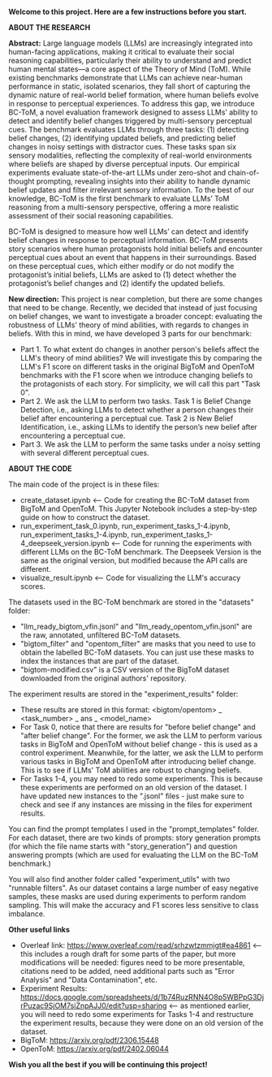 **Welcome to this project. Here are a few instructions before you start.**

**ABOUT THE RESEARCH**

**Abstract:** Large language models (LLMs) are increasingly integrated into human-facing applications, making it critical to evaluate their social reasoning capabilities, particularly their ability to understand and predict human mental states—a core aspect of the Theory of Mind (ToM). While existing benchmarks demonstrate that LLMs can achieve near-human performance in static, isolated scenarios, they fall short of capturing the dynamic nature of real-world belief formation, where human beliefs evolve in response to perceptual experiences. To address this gap, we introduce BC-ToM, a novel evaluation framework designed to assess LLMs’ ability to detect and identify belief changes triggered by multi-sensory perceptual cues. The benchmark evaluates LLMs through three tasks: (1) detecting belief changes, (2) identifying updated beliefs, and predicting belief changes in noisy settings with distractor cues. These tasks span six sensory modalities, reflecting the complexity of real-world environments where beliefs are shaped by diverse perceptual inputs. Our empirical experiments evaluate state-of-the-art LLMs under zero-shot and chain-of-thought prompting, revealing insights into their ability to handle dynamic belief updates and filter irrelevant sensory information. To the best of our knowledge, BC-ToM is the first benchmark to evaluate LLMs’ ToM reasoning from a multi-sensory perspective, offering a more realistic assessment of their social reasoning capabilities.

BC-ToM is designed to measure how well LLMs’ can detect and identify belief changes in response to perceptual information. BC-ToM presents story scenarios where human protagonists hold initial beliefs and encounter perceptual cues about an event that happens in their surroundings. Based on these perceptual cues, which either modify or do not modify the protagonist’s initial beliefs, LLMs are asked to (1) detect whether the protagonist’s belief changes and (2) identify the updated beliefs.

**New direction:** This project is near completion, but there are some changes that need to be change. Recently, we decided that instead of just focusing on belief changes, we want to investigate a broader concept: evaluating the robustness of LLMs' theory of mind abilities, with regards to changes in beliefs. With this in mind, we have developed 3 parts for our benchmark: 
- Part 1. To what extent do changes in another person's beliefs affect the LLM's theory of mind abilities? We will investigate this by comparing the LLM's F1 score on different tasks in the original BigToM and OpenToM benchmarks with the F1 score when we introduce changing beliefs to the protagonists of each story. For simplicity, we will call this part "Task 0". 
- Part 2. We ask the LLM to perform two tasks. Task 1 is Belief Change Detection, i.e., asking LLMs to detect whether a person changes their belief after encountering a perceptual cue. Task 2 is New Belief Identification, i.e., asking LLMs to identify the person’s new belief after encountering a perceptual cue.
- Part 3. We ask the LLM to perform the same tasks under a noisy setting with several different perceptual cues. 

**ABOUT THE CODE**

The main code of the project is in these files:
- create_dataset.ipynb <-- Code for creating the BC-ToM dataset from BigToM and OpenToM. This Jupyter Notebook includes a step-by-step guide on how to construct the dataset. 
- run_experiment_task_0.ipynb, run_experiment_tasks_1-4.ipynb, run_experiment_tasks_1-4.ipynb, run_experiment_tasks_1-4_deepseek_version.ipynb <-- Code for running the experiments with different LLMs on the BC-ToM benchmark. The Deepseek Version is the same as the original version, but modified because the API calls are different.
- visualize_result.ipynb <-- Code for visualizing the LLM's accuracy scores.

The datasets used in the BC-ToM benchmark are stored in the "datasets" folder:
- "llm_ready_bigtom_vfin.jsonl" and "llm_ready_opentom_vfin.jsonl" are the raw, annotated, unfiltered BC-ToM datasets.
- "bigtom_filter" and "opentom_filter" are masks that you need to use to obtain the labelled BC-ToM datasets. You can just use these masks to index the instances that are part of the dataset.
- "bigtom-modified.csv" is a CSV version of the BigToM dataset downloaded from the original authors' repository.

The experiment results are stored in the "experiment_results" folder:
- These results are stored in this format: <bigtom/opentom> _ <task_number> _ ans _ <model_name>
- For Task 0, notice that there are results for "before belief change" and "after belief change". For the former, we ask the LLM to perform various tasks in BigToM and OpenToM without belief change - this is used as a control experiment. Meanwhile, for the latter, we ask the LLM to perform various tasks in BigToM and OpenToM after introducing belief change. This is to see if LLMs' ToM abilities are robust to changing beliefs.
- For Tasks 1-4, you may need to redo some experiments. This is because these experiments are performed on an old version of the dataset. I have updated new instances to the ".jsonl" files - just make sure to check and see if any instances are missing in the files for experiment results.

You can find the prompt templates I used in the "prompt_templates" folder. For each dataset, there are two kinds of prompts: story generation prompts (for which the file name starts with "story_generation") and question answering prompts (which are used for evaluating the LLM on the BC-ToM benchmark.)

You will also find another folder called "experiment_utils" with two "runnable filters". As our dataset contains a large number of easy negative samples, these masks are used during experiments to perform random sampling. This will make the accuracy and F1 scores less sensitive to class imbalance. 


**Other useful links**
- Overleaf link: https://www.overleaf.com/read/srhzwtzmmjgt#ea4861 <-- this includes a rough draft for some parts of the paper, but more modifications will be needed: figures need to be more presentable, citations need to be added, need additional parts such as "Error Analysis" and "Data Contamination", etc.
- Experiment Results: https://docs.google.com/spreadsheets/d/1b74RuzRNN4O8p5WBPpG3DjrPuzac9SjOM7siZnpAJJ0/edit?usp=sharing <-- as mentioned earlier, you will need to redo some experiments for Tasks 1-4 and restructure the experiment results, because they were done on an old version of the dataset. 
- BigToM: https://arxiv.org/pdf/2306.15448
- OpenToM: https://arxiv.org/pdf/2402.06044

**Wish you all the best if you will be continuing this project!**
